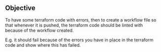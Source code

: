 Objective
---
To have some terraform code with errors, then to create a workflow file so that whenever it is pushed, the terraform code should be linted with because of the workflow created.

E.g. it should fail because of the errors you have in place in the terraform code and show where this has failed.

